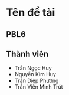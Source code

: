 # Tên đề tài

## PBL6

## Thành viên

 - Trần Ngọc Huy
 - Nguyễn Kim Huy
 - Trần Diệp Phương
 - Trần Viễn Minh Trút


